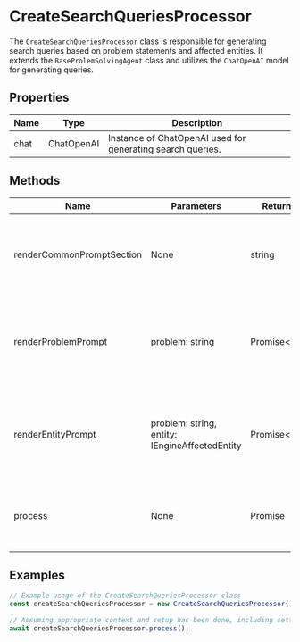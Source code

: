 # CreateSearchQueriesProcessor

The `CreateSearchQueriesProcessor` class is responsible for generating search queries based on problem statements and affected entities. It extends the `BaseProlemSolvingAgent` class and utilizes the `ChatOpenAI` model for generating queries.

## Properties

| Name   | Type   | Description |
|--------|--------|-------------|
| chat   | ChatOpenAI | Instance of ChatOpenAI used for generating search queries. |

## Methods

| Name                   | Parameters                          | Return Type | Description |
|------------------------|-------------------------------------|-------------|-------------|
| renderCommonPromptSection | None                              | string      | Generates a common prompt section for the search query instructions. |
| renderProblemPrompt    | problem: string                    | Promise<string[]> | Generates a prompt for creating search queries based on a problem statement. |
| renderEntityPrompt     | problem: string, entity: IEngineAffectedEntity | Promise<string[]> | Generates a prompt for creating search queries based on an affected entity. |
| process                | None                               | Promise<void> | Main method to process the generation of search queries. |

## Examples

```typescript
// Example usage of the CreateSearchQueriesProcessor class
const createSearchQueriesProcessor = new CreateSearchQueriesProcessor();

// Assuming appropriate context and setup has been done, including setting up logger, memory, etc.
await createSearchQueriesProcessor.process();
```